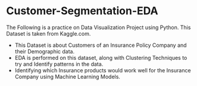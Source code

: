 # Customer-Segmentation-EDA

The Following is a practice on Data Visualization Project using Python. 
This Dataset is taken from Kaggle.com. 

- This Dataset is about Customers of an Insurance Policy Company and their Demographic data. 
- EDA is performed on this dataset, along with Clustering Techniques to try and Identify patterns in the data.
- Identifying which Insurance products would work well for the Insurance Company using Machine Learning Models. 
